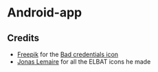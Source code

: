 # Android-app

## Credits
- [Freepik](https://www.flaticon.com/authors/freepik) for the [Bad credentials icon](app/src/main/res/drawable/ic_bad_credentials.xml)
- [Jonas Lemaire](https://www.linkedin.com/in/jonas-lemaire-784353172/) for all the ELBAT icons he made
